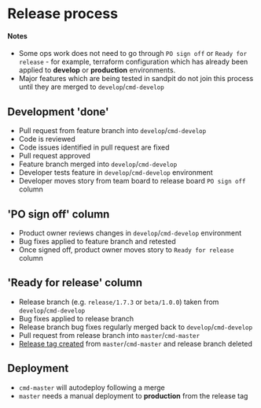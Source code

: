 Release process
===============

#### Notes

* Some ops work does not need to go through `PO sign off` or `Ready for release` - for example, terraform configuration which has already been applied to **develop** or **production** environments.
* Major features which are being tested in sandpit do not join this process until they are merged to `develop`/`cmd-develop`

## Development 'done'

* Pull request from feature branch into `develop`/`cmd-develop`
* Code is reviewed
* Code issues identified in pull request are fixed
* Pull request approved
* Feature branch merged into `develop`/`cmd-develop`
* Developer tests feature in `develop`/`cmd-develop` environment
* Developer moves story from team board to release board `PO sign off` column

## 'PO sign off' column

* Product owner reviews changes in `develop`/`cmd-develop` environment
* Bug fixes applied to feature branch and retested
* Once signed off, product owner moves story to `Ready for release` column

## 'Ready for release' column

* Release branch (e.g. `release/1.7.3` or `beta/1.0.0`) taken from `develop`/`cmd-develop`
* Bug fixes applied to release branch
* Release branch bug fixes regularly merged back to `develop`/`cmd-develop`
* Pull request from release branch into `master`/`cmd-master`
* [Release tag created](TAGS.md) from `master`/`cmd-master` and release branch deleted

## Deployment

* `cmd-master` will autodeploy following a merge
* `master` needs a manual deployment to **production** from the release tag
